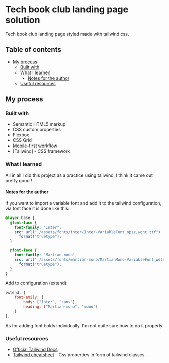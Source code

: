 # Tech book club landing page solution

Tech book club landing page styled made with tailwind css.

## Table of contents

- [My process](#my-process)
  - [Built with](#built-with)
  - [What I learned](#what-i-learned)
    - [Notes for the author](#notes-for-the-author)
  - [Useful resources](#useful-resources)

## My process

### Built with

- Semantic HTML5 markup
- CSS custom properties
- Flexbox
- CSS Grid
- Mobile-first workflow
- [Tailwind] - CSS framework

### What I learned

All in all I did this project as a practice using tailwind, I think it came out pretty good !

#### Notes for the author

If you want to import a variable font and add it to the tailwind configuration, via font face it is done like this:

```css
@layer base {
  @font-face {
    font-family: "Inter";
    src: url("./assets/fonts/inter/Inter-VariableFont_opsz,wght.ttf")
      format("truetype");
  }

  @font-face {
    font-family: "Martian-mono";
    src: url("./assets/fonts/martian-mono/MartianMono-VariableFont_wdth,wght.ttf")
      format("truetype");
  }
}
```

Add to configuration (extend):

```js
extend: {
    fontFamily: {
        body: ["Inter", "sans"],
        heading: ["Martian-mono", "mono"]
    }
},
```

As for adding font bolds individually, I'm not quite sure how to do it properly.

### Useful resources

- [Official Tailwind Docs](https://tailwindcss.com/docs/installation)
- [Tailwind cheatsheet](https://www.creative-tim.com/twcomponents/cheatsheet) - Css properties in form of tailwind classes.
